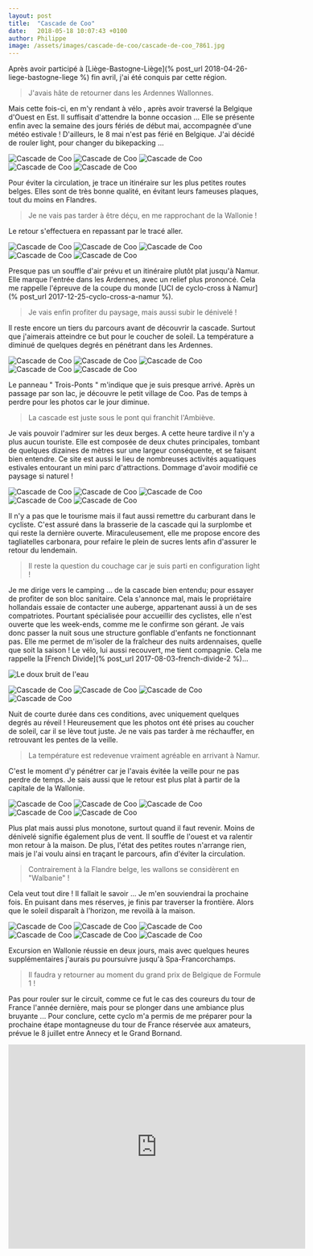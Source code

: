 ```yaml
---
layout: post
title:  "Cascade de Coo"
date:   2018-05-18 10:07:43 +0100
author: Philippe
image: /assets/images/cascade-de-coo/cascade-de-coo_7861.jpg
---
```

Après avoir participé à [Liège-Bastogne-Liège](% post_url 2018-04-26-liege-bastogne-liege %) fin avril, j'ai été conquis par cette région.
> J'avais hâte de retourner dans les Ardennes Wallonnes.

Mais cette fois-ci, en m'y rendant à vélo , après avoir traversé la Belgique d'Ouest en Est.
Il suffisait d'attendre la bonne occasion ...
Elle se présente enfin avec la semaine des jours fériés de début mai, accompagnée d'une météo estivale !
D'ailleurs, le 8 mai n'est pas férié en Belgique.
J'ai décidé de rouler light, pour changer du bikepacking ...

<div class="gallery-box">
  <div class="gallery">
<img src="/assets/images/cascade-de-coo/cascade-de-coo_7824.jpg" title="" alt="Cascade de Coo" >
<img src="/assets/images/cascade-de-coo/cascade-de-coo_7843.jpg" title="" alt="Cascade de Coo" >
<img src="/assets/images/cascade-de-coo/cascade-de-coo_7853.jpg" title="L'Escaut" alt="Cascade de Coo" >
<img src="/assets/images/cascade-de-coo/cascade-de-coo_7854.jpg" title="" alt="Cascade de Coo" >
<img src="/assets/images/cascade-de-coo/cascade-de-coo_7857.jpg" title="" alt="Cascade de Coo" >
</div>
</div>

Pour éviter la circulation, je trace un itinéraire sur les plus petites routes belges.
Elles sont de très bonne qualité, en évitant leurs fameuses plaques, tout du moins en Flandres.
> Je ne vais pas tarder à être déçu, en me rapprochant de la Wallonie !

Le retour s'effectuera en repassant par le tracé aller.

<div class="gallery-box">
  <div class="gallery">
<img src="/assets/images/cascade-de-coo/cascade-de-coo_7822.jpg" title="Parfum de colza" alt="Cascade de Coo" >
<img src="/assets/images/cascade-de-coo/cascade-de-coo_7850.jpg" title="Un peu de hauteur" alt="Cascade de Coo" >
<img src="/assets/images/cascade-de-coo/cascade-de-coo_7868.jpg" title="Liège-Bastogne-Liège ou mur de Huy" alt="Cascade de Coo" >
<img src="/assets/images/cascade-de-coo/cascade-de-coo_7870.jpg" title="Quelques munitions " alt="Cascade de Coo" >
<img src="/assets/images/cascade-de-coo/cascade-de-coo_7877.jpg" title="Vue dégagée" alt="Cascade de Coo" >
</div>
</div>

Presque pas un souffle d'air prévu et un itinéraire plutôt plat jusqu'à Namur.
Elle marque l'entrée dans les Ardennes, avec un relief plus prononcé.
Cela me rappelle l'épreuve de la coupe du monde [UCI de cyclo-cross à Namur](% post_url 2017-12-25-cyclo-cross-a-namur %).
> Je vais enfin profiter du paysage, mais aussi subir le dénivelé !

Il reste encore un tiers du parcours avant de découvrir la cascade.
Surtout que j'aimerais atteindre ce but pour le coucher de soleil.
La température a diminué de quelques degrés en pénétrant dans les Ardennes.
<div class="gallery-box">
  <div class="gallery">
<img src="/assets/images/cascade-de-coo/cascade-de-coo_7852.jpg" title="" alt="Cascade de Coo" >
<img src="/assets/images/cascade-de-coo/cascade-de-coo_7856.jpg" title="" alt="Cascade de Coo" >
<img src="/assets/images/cascade-de-coo/cascade-de-coo_7860.jpg" title="Les Ardennes Wallonnes" alt="Cascade de Coo" >
<img src="/assets/images/cascade-de-coo/cascade-de-coo_7863.jpg" title="Lac de Coo" alt="Cascade de Coo" >
<img src="/assets/images/cascade-de-coo/cascade-de-coo_7869.jpg" title="" alt="Cascade de Coo" >
</div>
</div>

Le panneau " Trois-Ponts " m'indique que je suis presque arrivé.
Après un passage par son lac, je découvre le petit village de Coo.
Pas de temps à perdre pour les photos car le jour diminue.
> La cascade est juste sous le pont qui franchit l'Ambiève.

Je vais pouvoir l'admirer sur les deux berges.
A cette heure tardive il n'y a plus aucun touriste.
Elle est composée de deux chutes principales, tombant de quelques dizaines de mètres sur une largeur conséquente, et se faisant bien entendre.
Ce site est aussi le lieu de nombreuses activités aquatiques estivales entourant un mini parc d'attractions.
Dommage d'avoir modifié ce paysage si naturel !
<div class="gallery-box">
  <div class="gallery">
<img src="/assets/images/cascade-de-coo/cascade-de-coo_7834.jpg" title="" alt="Cascade de Coo" >
<img src="/assets/images/cascade-de-coo/cascade-de-coo_7840.jpg" title="Cascade de Coo" alt="Cascade de Coo" >
<img src="/assets/images/cascade-de-coo/cascade-de-coo_7848.jpg" title="L'Ambiève" alt="Cascade de Coo" >
<img src="/assets/images/cascade-de-coo/cascade-de-coo_7851.jpg" title="" alt="Cascade de Coo" >
<img src="/assets/images/cascade-de-coo/cascade-de-coo_7861.jpg" title="" alt="Cascade de Coo" >
</div>
</div>

Il n'y a pas que le tourisme mais il faut aussi remettre du carburant dans le cycliste.
C'est assuré dans la brasserie de la cascade qui la surplombe et qui reste la dernière ouverte.
Miraculeusement, elle me propose encore des tagliatelles carbonara, pour refaire le plein de sucres lents afin d'assurer le retour du lendemain.
> Il reste la question du couchage car je suis parti en configuration light !

Je me dirige vers le camping ... de la cascade bien entendu; pour essayer de profiter de son bloc sanitaire.
Cela s'annonce mal, mais le propriétaire hollandais essaie de contacter une auberge, appartenant aussi à un de ses compatriotes.
Pourtant spécialisée pour accueillir des cyclistes, elle n'est ouverte que les week-ends, comme me le confirme son gérant.
Je vais donc passer la nuit sous une structure gonflable d'enfants ne fonctionnant pas.
Elle me permet de m'isoler de la fraîcheur des nuits ardennaises, quelle que soit la saison !
Le vélo, lui aussi recouvert, me tient compagnie.
Cela me rappelle la [French Divide](% post_url 2017-08-03-french-divide-2 %)...

![Le doux bruit de l'eau](/assets/images/cascade-de-coo/cascade-de-coo_7907.jpg)

<div class="gallery-box">
  <div class="gallery">
<img src="/assets/images/cascade-de-coo/cascade-de-coo_7872.jpg" title="Durbuy" alt="Cascade de Coo" >
<img src="/assets/images/cascade-de-coo/cascade-de-coo_7874.jpg" title="L'Ourthe" alt="Cascade de Coo" >
<img src="/assets/images/cascade-de-coo/cascade-de-coo_7875.jpg" title="Château de Durbuy" alt="Cascade de Coo" >
<img src="/assets/images/cascade-de-coo/cascade-de-coo_7876.jpg" title="Jardin de topiaires" alt="Cascade de Coo" >
</div>
</div>

Nuit de courte durée dans ces conditions, avec uniquement quelques degrés au réveil !
Heureusement que les photos ont été prises au coucher de soleil, car il se lève tout juste.
Je ne vais pas tarder à me réchauffer, en retrouvant les pentes de la veille.
> La température est redevenue vraiment agréable en arrivant à Namur.

C'est le moment d'y pénétrer car je l'avais évitée la veille pour ne pas perdre de temps.
Je sais aussi que le retour est plus plat à partir de la capitale de la Wallonie.
<div class="gallery-box">
  <div class="gallery">
<img src="/assets/images/cascade-de-coo/cascade-de-coo_7818.jpg" title="Citadelle de Namur" alt="Cascade de Coo" >
<img src="/assets/images/cascade-de-coo/cascade-de-coo_7837.jpg" title="La Meuse à Namur" alt="Cascade de Coo" >
<img src="/assets/images/cascade-de-coo/cascade-de-coo_7841.jpg" title="" alt="Cascade de Coo" >
<img src="/assets/images/cascade-de-coo/cascade-de-coo_7855.jpg" title="" alt="Cascade de Coo" >
<img src="/assets/images/cascade-de-coo/cascade-de-coo_7859.jpg" title="Falaises de Namur" alt="Cascade de Coo" >
</div>
</div>

Plus plat mais aussi plus monotone, surtout quand il faut revenir.
Moins de dénivelé signifie également plus de vent.
Il souffle de l'ouest et va ralentir mon retour à la maison.
De plus, l'état des petites routes n'arrange rien, mais je l'ai voulu ainsi en traçant le parcours, afin d'éviter la circulation.
> Contrairement à la Flandre belge, les wallons se considèrent en "Walbanie" !

Cela veut tout dire ! Il fallait le savoir ...
Je m'en souviendrai la prochaine fois.
En puisant dans mes réserves, je finis par traverser la frontière.
Alors que le soleil disparaît à l'horizon, me revoilà à la maison.
<div class="gallery-box">
  <div class="gallery">
<img src="/assets/images/cascade-de-coo/cascade-de-coo_7817.jpg" title="Vent d'ouest !" alt="Cascade de Coo" >
<img src="/assets/images/cascade-de-coo/cascade-de-coo_7825.jpg" title="Château de Feluy" alt="Cascade de Coo" >
<img src="/assets/images/cascade-de-coo/cascade-de-coo_7832.jpg" title="Plaques belges !" alt="Cascade de Coo" >
<img src="/assets/images/cascade-de-coo/cascade-de-coo_7833.jpg" title="Eglise de Feluy" alt="Cascade de Coo" >
<img src="/assets/images/cascade-de-coo/cascade-de-coo_7842.jpg" title="Elle aurait pu passer par cette porte ..." alt="Cascade de Coo" >
<img src="/assets/images/cascade-de-coo/cascade-de-coo_7906.jpg" title="Un air de French Divide" alt="Cascade de Coo" >
</div>
</div>

Excursion en Wallonie réussie en deux jours, mais avec quelques heures supplémentaires j'aurais pu poursuivre jusqu'à Spa-Francorchamps.
> Il faudra y retourner au moment du grand prix de Belgique de Formule 1 !

Pas pour rouler sur le circuit, comme ce fut le cas des coureurs du tour de France l'année dernière, mais pour se plonger dans une ambiance plus bruyante ...
Pour conclure, cette cyclo m'a permis de me préparer pour la prochaine étape montagneuse du tour de France réservée aux amateurs, prévue le 8 juillet entre Annecy et le Grand Bornand.

<center><iframe src="https://www.strava.com/activities/1561028109/embed/073dab39a1c04eadc8779471f4691791edbeae88" width="590" height="405" frameborder="0" scrolling="no" data-mce-fragment="1"></iframe></center>